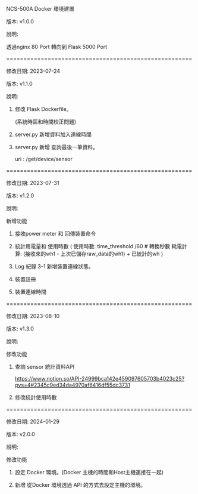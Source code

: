 NCS-500A Docker 環境建置

版本: v1.0.0

說明:

透過nginx 80 Port 轉向到 Flask 5000 Port

======================================================

修改日期: 2023-07-24

版本: v1.1.0

說明:

1. 修改 Flask Dockerfile。
   
   (系統時區和時間校正問題)

2. server.py 新增資料加入連線時間


3. server.py 新增 查詢最後一筆資料。

   uri : /get/device/sensor

======================================================

修改日期: 2023-07-31

版本: v1.2.0

說明:

新增功能

1. 接收power meter 和 回傳裝置命令

2. 統計用電量和 使用時數
(
  使用時數: time_threshold /60   # 轉換秒數
  耗電計算: (接收來的wh1 - 上次已儲存raw_data的wh1) + 已統計的wh
)

3. Log 紀錄
3-1 新增裝置連線狀態。

4. 裝置註冊

5. 裝置連線時間

======================================================

修改日期: 2023-08-10

版本: v1.3.0

說明:

修改功能

1. 查詢 sensor 統計資料API

   https://www.notion.so/API-24999bca142e459097605703b4023c25?pvs=4#2345c9ed34da4970af6416df55dc3731

2. 修改統計使用時數



======================================================

修改日期: 2024-01-29

版本: v2.0.0

說明:

修改功能

1. 設定 Docker 環境。(Docker 主機的時間和Host主機連接在一起)

2. 新增 從Docker 環境透過 API 的方式去設定主機的環境。